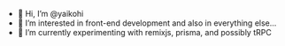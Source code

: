 - 👋 Hi, I’m @yaikohi
- 👀 I’m interested in front-end development and also in everything else... 
- 🌱 I’m currently experimenting with remixjs, prisma, and possibly tRPC
